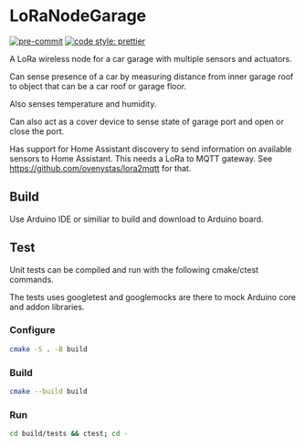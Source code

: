 # LoRaNodeGarage

[![pre-commit](https://img.shields.io/badge/pre--commit-enabled-brightgreen?logo=pre-commit)](https://github.com/pre-commit/pre-commit)
[![code style: prettier](https://img.shields.io/badge/code_style-prettier-ff69b4.svg?style=flat-square)](https://github.com/prettier/prettier)

A LoRa wireless node for a car garage with multiple sensors and actuators.

Can sense presence of a car by measuring distance from inner garage roof to object that can be a car roof or garage floor.

Also senses temperature and humidity.

Can also act as a cover device to sense state of garage port and open or close the port.

Has support for Home Assistant discovery to send information on available sensors to Home Assistant. This needs a LoRa to MQTT gateway. See https://github.com/ovenystas/lora2mqtt for that.

## Build

Use Arduino IDE or similiar to build and download to Arduino board.

## Test

Unit tests can be compiled and run with the following cmake/ctest commands.

The tests uses googletest and googlemocks are there to mock Arduino core and addon libraries.

### Configure

```bash
cmake -S . -B build
```

### Build

```bash
cmake --build build
```

### Run

```bash
cd build/tests && ctest; cd -
```
